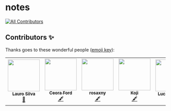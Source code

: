# notes
<!-- ALL-CONTRIBUTORS-BADGE:START - Do not remove or modify this section -->
[![All Contributors](https://img.shields.io/badge/all_contributors-5-orange.svg?style=flat-square)](#contributors-)
<!-- ALL-CONTRIBUTORS-BADGE:END -->



## Contributors ✨

Thanks goes to these wonderful people ([emoji key](https://allcontributors.org/docs/en/emoji-key)):
<!-- ALL-CONTRIBUTORS-LIST:START - Do not remove or modify this section -->
<!-- prettier-ignore-start -->
<!-- markdownlint-disable -->
<table>
  <tr>
    <td align="center"><a href="https://laurosilva.com"><img src="https://avatars2.githubusercontent.com/u/57044804?v=4" width="100px;" alt=""/><br /><sub><b>Lauro Silva</b></sub></a><br /><a href="https://github.com/eggheadio/notes/pulls?q=is%3Apr+reviewed-by%3Alaurosilvacom" title="Reviewed Pull Requests">👀</a></td>
    <td align="center"><a href="https://github.com/ceoraford"><img src="https://avatars2.githubusercontent.com/u/41582216?v=4" width="100px;" alt=""/><br /><sub><b>Ceora Ford</b></sub></a><br /><a href="#content-ceoraford" title="Content">🖋</a></td>
    <td align="center"><a href="https://github.com/rosaxny"><img src="https://avatars2.githubusercontent.com/u/35818464?v=4" width="100px;" alt=""/><br /><sub><b>rosaxny</b></sub></a><br /><a href="#content-rosaxny" title="Content">🖋</a></td>
    <td align="center"><a href="https://kojikanao.netlify.app"><img src="https://avatars0.githubusercontent.com/u/474225?v=4" width="100px;" alt=""/><br /><sub><b>Koji</b></sub></a><br /><a href="#content-koji" title="Content">🖋</a></td>
    <td align="center"><a href="https://github.com/lsminter"><img src="https://avatars1.githubusercontent.com/u/26470581?v=4" width="100px;" alt=""/><br /><sub><b>Lucas Minter</b></sub></a><br /><a href="https://github.com/eggheadio/notes/pulls?q=is%3Apr+reviewed-by%3Alsminter" title="Reviewed Pull Requests">👀</a></td>
  </tr>
</table>

<!-- markdownlint-enable -->
<!-- prettier-ignore-end -->
<!-- ALL-CONTRIBUTORS-LIST:END -->

<!-- ALL-CONTRIBUTORS-LIST:START - Do not remove or modify this section -->
<!-- prettier-ignore-start -->
<!-- markdownlint-disable -->

